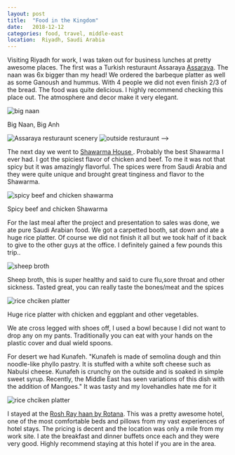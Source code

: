 ```yaml
---
layout: post
title:  "Food in the Kingdom"
date:   2018-12-12
categories: food, travel, middle-east
location:  Riyadh, Saudi Arabia
---
```


Visiting Riyadh for work, I was taken out for business lunches at pretty awesome places. The first was a Turkish resturaunt Assaraya <a href="https://www.tripadvisor.com/Restaurant_Review-g293995-d1513776-Reviews-Assaraya_Turkish-Riyadh_Riyadh_Province.html">Assaraya</a>. The naan was 6x bigger than my head! We ordered the barbeque platter as well as some Ganoush and hummus. With 4 people we did not even finish 2/3 of the bread. The food was quite delicious. I highly recommend checking this place out. The atmosphere and decor make it very elegant. 

<div class="post-image">
    <img src="https://lh3.googleusercontent.com/R1mLpKspjlWDh8lKlCfxorlaEhsB02UPoBFvWNQf1hXLXoDRpRnUxeKMG4stWsN0PPYGsH7qamKh8-H8EAoHNT1eQ99cQj9pZj23Ptp2Kf5VWhaygkiWuB63FqWiTX1tJUW_SlGN7fI-mlTNIt68Eemd3SWxtm4BVnHY1jNtlHVMDyOLenWoq3lkRmwmtqIj-mFGmUYweNgWPlW5pCUrsSXaa1WQfT9AZOOKhPCEy11q13UqKFubmyRaD9lhinRXTXeN66APOyTI34NON4KK9EBb6ZH5S49PVVzG8yi1e-q-8uNvKaJtoAk1_60u-WirOX5Ha45U4ejsoX0SgmW698JdXcHdo8zzH9zY8hFc0qCuTtGKXS7yXZDI44yyzt9F7ZJnWgNKzX9m76H5UVck3sO25BeBWeCB65p8fU1-nnSHRH1dScz2OPtcHTnYjvlU0icHP-NE6xz_8Q3PwzCD81ISjkf2AWkyXkbOskLp35LaL8PnHiAevA2d8RfiGoQI-LHZt3--EwekxS6IaBr-_anbYJoOGhiO0KYOBKbSqHY4zHQlkZGyy4GlXkBib4c9ZVjzNiN06AX14zlpoce7tag-wMCYQDRQM21cV-M5Vx1G8bVwIsY1rnFAjzbN4Y7hOmWd_YuQfRoGWRR6X4I=w1232-h1642-no" alt="big naan" />
    <p class="post-image-caption">Big Naan, Big Anh</p>
</div>


<div class="post-image post-image--split">
    <img src="https://lh3.googleusercontent.com/1hfz3ppnZFXqmqlWnH7f8qEMFdkRJ1iEkvWn_CMzHpr7DaCWYUv5ahX7vZwoVZ3YDzwEL_HMe0Igd6bOIG2Yzfaoqrf95apOowAq8SsXXaFNGtecSmZWVOcKIf5UsitH2U5RtcmQpDR6SqQKhk9mZY6c-ng1q2Hi8-7PlPvyglxpGweIZ5GGSz9HE5wDaWtYxEdt3uokoMQ1KqnIwPRnDMw9zueXFuUKDWF3wGBEweangVn0ulkyANakC5_QZ3eDu7WFS4L2X_3gY3MDTfsK0zhEMOBYUlUUFgS7CbPosfRS9k42LclagwF7R13zN1QRr1Gb74M8AEMpG7zfJFRHNtmVc5yWuw7eO3s-sLPyLYkgGV9aFYJPvYommw_FNrrVcpLaKuJx9jAQol5tmLcc5nlCLrOOznaQKLtEwCHaIvTdh0zEsvny-Z-jrQR8bh6hCO6rYKxEEXP5v9mE2wLU710vE1TQSVetq7xJLjHAZMQnzRwgyesaQpbjuyqz9hoezEo2iEpJD-74XIYy5y09zNpxVK-zTZfVLu991EqCEw0gF0IsaxnUpTvMKj8A_Tp-SRGtLAXJJNQ0VxmRMsW4Wydp2BK6zrJoyvBOv1LO2ny0o0kGWGigCVo5oMA0LutHhRzBOcjzSkUMBk4JzM4=w1920-h1614-no" alt="Assaraya resturaunt scenery" />
    <img src="https://lh3.googleusercontent.com/IUZWpaj1l7SHaYYP3ZOXOgv5Dr0CliP3nt7rJWHi9msw_FWPe1AkOlWrCeHHKXd0iLBaJk95jvDsAT5hnPf6QdSI82vF1E95n7rcx3dOWM1FA7eO5owfF9k25bsQ9g5wBUMOyFWCuYaNKI6A-oGYfjbM-fJy9DCO1DWIIf5avb4VryC06tND3bo7GqMwnUTAwNmHObvddEJj92TWMYEcP22Ku4oqzxE6ZTfbHi9Z76PXdBC8wpB2TPHFKX8bWS17zgT1gGTKRpSrJdjNF32G29qkM8CJ20cQOQ1hRIq15C6d3IGJZO_pC4yQqW-KvYzyLFYFtjMeZHj-BbMQYWSog7uNreuww1ooyNkDznQa6Hob9-eVopIlp9luu4AUiuP93eTS6JqtR3l_28py90rioBiY5jykzEEGEGJrgnlCSLrOuDStOCRufMuBSo3uJhmBfXGNZggxRc7C9f5i8bi_0geSrfByRoMH_X3_Q5D38hpQY5h8ZMzG-mxzIirjeauMwkK-CJPsz-EScGlMoN6rsVc3TCMZnXycHQx-96IxPtgzxomefGC-y14ddHAq-pq8-uA_w-Tq7wIWKCP5bZhYoqEbljFOYEwtxLRVsrYa1Cc8BG8wNfgW4vQUPpFkifOqrNLMXsgnhmK0UtgBAtI=w1920-h1440-no" alt="outside resturaunt" /> -->
</div>


The next day we went to
<a href="https://www.tripadvisor.com/Restaurant_Review-g293995-d12704680-Reviews-Shawarma_House-Riyadh_Riyadh_Province.html">Shawarma House </a>. Probably the best Shawarma I ever had. I got the spiciest flavor of chicken and beef. To me it was not that spicy but it was amazingly flavorful. The spices were from Saudi Arabia and they were quite unique and brought great tinginess and flavor to the Shawarma.

<div class="post-image">
    <img src="https://lh3.googleusercontent.com/R_et8YT2O1ib-0a-DuAO_QBaA2zitlUZE0v6MFem2NY9Y9wH0i0q0eIAsjIxpn0H71v0Mv4lBi2MqXjSRNRmsVliptPFX45ZsA8g4WtjRSypuZ3vJsQqROXHHxlOP_zZC4GtcNz4m471mc8-L1EGPPIfFwX9jwguYBfEiptBrKDIj8MmCT6281ap6bEf-0N54OCXU5JiCgvwp7l9POUIaLBTNQiDI7QBo1gQeMCYC-0citF8ROogGlhZqPOV8ggDJq4h3dKjCSZmgO_UBxqeqWoCujnqkM1oTqAZ5HE9CDoCbFpBr0fbMK7dPOWz5eMrNQT5Y9ETgMmT0-CAS0lIA3YkFrTRvuZWODBlclE_y-GtpPbUqoqX0GsGOWE6yyx--5ErEfugL9wrFIq52X8YQAamb1jRScMCYXyGb_L20wEEQuvdM4_yxB63_igsGyXEKhzgL7P571Q8hrSWmhwT3HphlZcbVwMu00eybXVe-5kdgzc0WJSp6PgqIIUFX-b7LBEltXgXLYBrSFlywGSBVQfgcN2JZIKa1_90S8XZD5Z4mjMfTEGpygUiU7MV66Zen3BO_lZlxsMiQnMCCMVN3YUgH8kPmFyN0eOm_w8Cw_DQ79UhWzKp14nCP1upA6TeNeyrE_0ZVX6g9V6Z1c0=w1768-h1644-no" alt="spicy beef and chicken shawarma" />
    <p class="post-image-caption">Spicy beef and chicken Shawarma</p>
</div>



For the last meal after the project and presentation to sales was done, we ate pure Saudi Arabian food. We got a carpetted booth, sat down and ate a huge rice platter. Of course we did not finish it all but we took half of it back to give to the other guys at the office. I definitely gained a few pounds this trip..


<div class="post-image">
    <img src="https://lh3.googleusercontent.com/CFvoo3kYo52-zYIuVeSyIaFC-UTjOjF80PkRpEu4c07-TppzePiQbFqRxgWxG6aBz0jVU5DD9N7WitnW2BOaZTOYE-X9_QQZRNnOQ9ITHYvVzO1r58H_zHpfn6PQRWlA7gzfbhK8wKDlq9YdKVLKElsop9F7YhArmr35Yrs-ViiykdgAQ2k-CkFXBl_icbYzW4JBP9Oph9K2m5aV9E3aNuZZPRPtjkI64XDpinuUQFv3nejntzox7lSFTw63-w4TrB5qCTtGa-XJQGgwfS4E9XAhb8iEb4LBlCB64C5OnmpfPSvxmg2zln6eR4O7PYbRm17HYXFVLtIm6dfy9eoljtlksTMi2vTK4WjWZH0iL8r6Nq5HVgqWqogVtO-9x58XuJp9uD6mjJ-lrsdkJfi9wTipo5HC-SKdgYQquMO1rFmpkSD88gTR2WKt-rA13wLxxsoTKtTUTLGg9D-0ZLZkdo9DiKniCviaEIZA8EWhfr9alNN3HdEfxAboH3RFY5nVINdyWmEOwIa3wbKHLGwSpADUcLUg16jJ0rTFeTgMx-5m-OkXZQ9T4FupIdwWViBsQjT-75sTEt-OEtJiyqW78-3h_-Bj1K-goLUHCZJ1KwQ74FMGhsdaldzF7cVNMYL-YhN-o2wilSna5hpG1jI=w1944-h1458-no" alt="sheep broth" />
    <p class="post-image-caption">Sheep broth, this is super healthy and said to cure flu,sore throat and other sickness. Tasted great, you can really taste the bones/meat and the spices</p>
</div>

<div class="post-image">
    <img src="https://lh3.googleusercontent.com/yl9jETYBlvLYLYnjmM9TibNWN0_a7ajiMO6rtxL3hqqLaNegtzWDYLsJLZgb1378ds4YfXWhtNeD69fd-RTP5UhgkgoB2vsyJdnykBnvlohl6PsPvlWcv1mIuV7jyAPcHyyvQ4uGAnjQep8egpOxl2t6wlnF7sDA3hJofESBNwW7WcZWX660atg8Ifz-Kahw349iBA4YlOd-j1-FVw3jgbtM-d8nJrZ-LskNRVPtnR6CHnLBzxCHMkkv9ecdXlpJlENKF8QRgIYLZgJrLfx4FPT-SRGVNzR52Oq02FhJWOkOt3m4GRzKXhfzNTtJk7KyllO-Q3PDHO5J6F-5k5BQuMCqVq9SO9hPMi6K6WQUMVuI1-G3icvLBQuV3a1Ni-ow5vM9QBfJIL0THsnBbGUH3_orXwTXKJbEB2UI0oG8i5rDn9gWXjkeyh3tjXpCpoaDHeRYUAll_8L35MqwSreUUijRUubBNKRMGzzcepEQVn0o3V5WbWZJs4BfWu1egoYbkqIrhmoiv2k5zvSudg6MLvSnY2sL3CFgupbGpzD81YBhoEdXHmOjrXhIguUwXyVuWwbEoffZI2hndoaGYdgjyAvY9m7ZblxyPoRUD35G8VA6-wWKsuCFsrg5xTNPYGSqJSZkCHdD4qjMqmZRTNc=w1944-h1458-no" alt="rice chciken platter"/>
    <p class="post-image-caption">Huge rice platter with chicken and eggplant and other vegetables.</p>
    </div>
<p>
    We ate cross legged with shoes off, I used a bowl because I did not want to drop any on my pants. Traditionally you can eat with your hands on the plastic cover and dual wield spoons.
</p>

<p>
For desert we had Kunafeh. "Kunafeh is made of semolina dough and thin noodle-like phyllo pastry. It is stuffed with a white soft cheese such as Nabulsi cheese. Kunafeh is crunchy on the outside and is soaked in simple sweet syrup. Recently, the Middle East has seen variations of this dish with the addition of Mangoes." It was tasty and my lovehandles hate me for it</p>

<div class="post-image">
    <img src="https://lh3.googleusercontent.com/w-oeRERZP-bEoNTbmxzyNVtOYqZDX6Xom9bsGaFiutzV8sSk4QJ6fyhofJBnGNbWx1mlkf0EkRda0-oh2U6BznymiALoBP77YA-Fwz26ppTL9Splx4Y_rId1ss81tDszU3cxc6WvRSPDPvxFD2JU-segxiuvge897CNXpr_9kf_vGu7IxMNNd1O-mon55Wv-zYsxUmuJEoatHX_IMZgWZAXoP3vU0B8fQjgnA_tkzPszEPKeJM_k0M0aOLvO_ieCoc947rnosMAZBxFUiVLX-DHbcYq5dzgMBa-l3b59GPJpqzxaUNLWbyl2rI6ZgzSDESpcl-OYASL4iUntYzIX233DqqpgPvJlC9As16vNCqqXCl9Y-29gB2WtagWtds2uIWpe9hvdbHH5wc8KeZuDiTJsswFRYh4KRPjVC-dBo5vgTD-qJ4hsXErvi0yxhE1DxcGc2X6yE1JF69rUr0ZXDFWMfssf9k8MGq1Vz9kFCIHnJogB6NJfb_FJUns4K_4dhS6XsZ1KNDauQmsqhvDwxBSCm1Ry2R9_Gr6f6lRBaLiiSTrPipFNqK_f64ZcS3VzEJjOz2wjleIA7juH71emilvfpqOnhBrSvuoka2L7FZtsce-2fwfOx-uGnS9-a-Q0aLBjfLrCC2MiilD7M7A=w1232-h1642-no" alt="rice chciken platter"/>
    </div>


<p>I stayed at the <a href="https://www.expedia.com/As-Sulimaniyah-Hotels-Rosh-Rayhaan-By-Rotana.h14797919.Hotel-Information?langid=1033">Rosh Ray haan by Rotana</a>. This was a pretty awesome hotel, one of the most comfortable beds and pillows from my vast experiences of hotel stays. The pricing is decent and the location was only a mile from my work site. I ate the breakfast and dinner buffets once each and they were very good. Highly recommend staying at this hotel if you are in the area.





